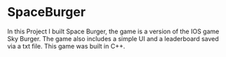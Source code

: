 # SpaceBurger 
In this Project I built Space Burger, the game is a version of the IOS game Sky Burger. The game also includes a simple UI and a leaderboard saved via a txt file.  This game was built in C++.
